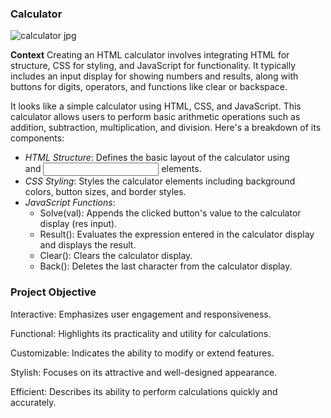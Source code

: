 ###  **Calculator**

![calculator jpg](https://github.com/EaknadhPolisetty/Digital-Bhem/assets/153793143/9fc3d9da-9667-4bb8-abf3-cb661807c81c)

**Context**
Creating an HTML calculator involves integrating HTML for structure, CSS for styling, and JavaScript for functionality. It typically includes an input display for showing numbers and results, along with buttons for digits, operators, and functions like clear or backspace.

It looks like a simple calculator using HTML, CSS, and JavaScript. This calculator allows users to perform basic arithmetic operations such as addition, subtraction, multiplication, and division. Here's a breakdown of its components:
- *HTML Structure*: Defines the basic layout of the calculator using <div> and <input> elements.
- *CSS Styling*: Styles the calculator elements including background colors, button sizes, and border styles.
- *JavaScript Functions*:
  - Solve(val): Appends the clicked button's value to the calculator display (res input).
  - Result(): Evaluates the expression entered in the calculator display and displays the result.
  - Clear(): Clears the calculator display.
  - Back(): Deletes the last character from the calculator display.
  
### **Project Objective**

Interactive: Emphasizes user engagement and responsiveness.

Functional: Highlights its practicality and utility for calculations.

Customizable: Indicates the ability to modify or extend features.

Stylish: Focuses on its attractive and well-designed appearance.

Efficient: Describes its ability to perform calculations quickly and accurately.
